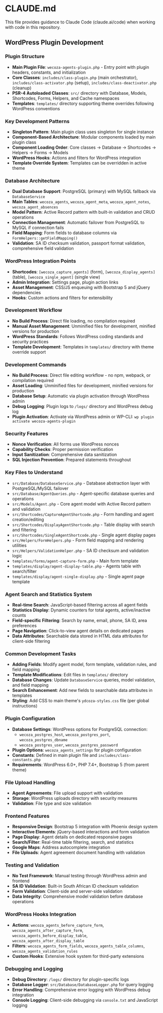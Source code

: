 # CLAUDE.md

This file provides guidance to Claude Code (claude.ai/code) when working with code in this repository.

## WordPress Plugin Development

### Plugin Structure
- **Main Plugin File**: `wecoza-agents-plugin.php` - Entry point with plugin headers, constants, and initialization
- **Core Classes**: `includes/class-plugin.php` (main orchestrator), `includes/class-activator.php` (setup), `includes/class-deactivator.php` (cleanup)
- **PSR-4 Autoloaded Classes**: `src/` directory with Database, Models, Shortcodes, Forms, Helpers, and Cache namespaces
- **Templates**: `templates/` directory supporting theme overrides following WordPress conventions

### Key Development Patterns
- **Singleton Pattern**: Main plugin class uses singleton for single instance
- **Component-Based Architecture**: Modular components loaded by main plugin class
- **Component Loading Order**: Core classes → Database → Shortcodes → Helpers → Forms → Models
- **WordPress Hooks**: Actions and filters for WordPress integration
- **Template Override System**: Templates can be overridden in active theme

### Database Architecture
- **Dual Database Support**: PostgreSQL (primary) with MySQL fallback via `DatabaseService`
- **Main Tables**: `wecoza_agents`, `wecoza_agent_meta`, `wecoza_agent_notes`, `wecoza_agent_absences`
- **Model Pattern**: Active Record pattern with built-in validation and CRUD operations
- **Connection Management**: Automatic failover from PostgreSQL to MySQL if connection fails
- **Field Mapping**: Form fields to database columns via `FormHelpers::getFieldMapping()`
- **Validation**: SA ID checksum validation, passport format validation, comprehensive field validation

### WordPress Integration Points
- **Shortcodes**: `[wecoza_capture_agents]` (form), `[wecoza_display_agents]` (table), `[wecoza_single_agent]` (single view)
- **Admin Integration**: Settings page, plugin action links
- **Asset Management**: CSS/JS enqueuing with Bootstrap 5 and jQuery dependencies
- **Hooks**: Custom actions and filters for extensibility

### Development Workflow
- **No Build Process**: Direct file loading, no compilation required
- **Manual Asset Management**: Unminified files for development, minified versions for production
- **WordPress Standards**: Follows WordPress coding standards and security practices
- **Template Development**: Templates in `templates/` directory with theme override support

### Development Commands
- **No Build Process**: Direct file editing workflow - no npm, webpack, or compilation required
- **Asset Loading**: Unminified files for development, minified versions for production
- **Database Setup**: Automatic via plugin activation through WordPress admin
- **Debug Logging**: Plugin logs to `/logs/` directory and WordPress debug log
- **Plugin Activation**: Activate via WordPress admin or WP-CLI: `wp plugin activate wecoza-agents-plugin`

### Security Features
- **Nonce Verification**: All forms use WordPress nonces
- **Capability Checks**: Proper permission verification
- **Input Sanitization**: Comprehensive data sanitization
- **SQL Injection Prevention**: Prepared statements throughout

### Key Files to Understand
- `src/Database/DatabaseService.php` - Database abstraction layer with PostgreSQL/MySQL failover
- `src/Database/AgentQueries.php` - Agent-specific database queries and operations
- `src/Models/Agent.php` - Core agent model with Active Record pattern and validation
- `src/Shortcodes/CaptureAgentShortcode.php` - Form handling and agent creation/editing
- `src/Shortcodes/DisplayAgentShortcode.php` - Table display with search and filtering
- `src/Shortcodes/SingleAgentShortcode.php` - Single agent display pages
- `src/Helpers/FormHelpers.php` - Form field mapping and rendering utilities
- `src/Helpers/ValidationHelper.php` - SA ID checksum and validation logic
- `templates/forms/agent-capture-form.php` - Main form template
- `templates/display/agent-display-table.php` - Agents table with search/filter
- `templates/display/agent-single-display.php` - Single agent page template

### Agent Search and Statistics System
- **Real-time Search**: JavaScript-based filtering across all agent fields
- **Statistics Display**: Dynamic counters for total agents, active/inactive counts
- **Field-specific Filtering**: Search by name, email, phone, SA ID, area preferences
- **Page Navigation**: Click-to-view agent details on dedicated pages
- **Data Attributes**: Searchable data stored in HTML data attributes for client-side filtering

### Common Development Tasks
- **Adding Fields**: Modify agent model, form template, validation rules, and field mapping
- **Template Modifications**: Edit files in `templates/` directory
- **Database Changes**: Update `DatabaseService` queries, model validation, and field mapping
- **Search Enhancement**: Add new fields to searchable data attributes in templates
- **Styling**: Add CSS to main theme's `ydcoza-styles.css` file (per global instructions)

### Plugin Configuration
- **Database Settings**: WordPress options for PostgreSQL connection:
  - `wecoza_postgres_host`, `wecoza_postgres_port`, `wecoza_postgres_dbname`
  - `wecoza_postgres_user`, `wecoza_postgres_password`
- **Plugin Options**: `wecoza_agents_settings` for plugin configuration
- **Constants**: Defined in main plugin file and `includes/class-constants.php`
- **Requirements**: WordPress 6.0+, PHP 7.4+, Bootstrap 5 (from parent theme)

### File Upload Handling
- **Agent Agreements**: File upload support with validation
- **Storage**: WordPress uploads directory with security measures
- **Validation**: File type and size validation

### Frontend Features
- **Responsive Design**: Bootstrap 5 integration with Phoenix design system
- **Interactive Elements**: jQuery-based interactions and form validation
- **Page Display**: Agent details on dedicated responsive pages
- **Search/Filter**: Real-time table filtering, search, and statistics
- **Google Maps**: Address autocomplete integration
- **File Uploads**: Agent agreement document handling with validation

### Testing and Validation
- **No Test Framework**: Manual testing through WordPress admin and frontend
- **SA ID Validation**: Built-in South African ID checksum validation
- **Form Validation**: Client-side and server-side validation
- **Data Integrity**: Comprehensive model validation before database operations

### WordPress Hooks Integration
- **Actions**: `wecoza_agents_before_capture_form`, `wecoza_agents_after_capture_form`, `wecoza_agents_before_display_table`, `wecoza_agents_after_display_table`
- **Filters**: `wecoza_agents_form_fields`, `wecoza_agents_table_columns`, `wecoza_agents_validation_rules`
- **Custom Hooks**: Extensive hook system for third-party extensions

### Debugging and Logging
- **Debug Directory**: `/logs/` directory for plugin-specific logs
- **Database Logger**: `src/Database/DatabaseLogger.php` for query logging
- **Error Handling**: Comprehensive error logging with WordPress debug integration
- **Console Logging**: Client-side debugging via `console.txt` and JavaScript logging